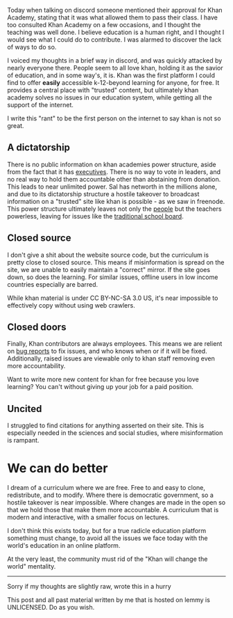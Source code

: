 Today when talking on discord someone mentioned their approval for Khan Academy, stating that it was what allowed them to pass their class. I have too consulted Khan Academy on a few occasions, and I thought the teaching was well done. I believe education is a human right, and I thought I would see what I could do to contribute. I was alarmed to discover the lack of ways to do so.

I voiced my thoughts in a brief way in discord, and was quickly attacked by nearly everyone there. People seem to all love khan, holding it as the savior of education, and in some way's, it is. Khan was the first platform I could find to offer **easily** accessible k-12-beyond learning for anyone, for free. It provides a central place with "trusted" content, but ultimately khan academy solves no issues in our education system, while getting all the support of the internet.

I write this "rant" to be the first person on the internet to say khan is not so great.

## A dictatorship

There is no public information on khan academies power structure, aside from the fact that it has [executives](https://www.khanacademy.org/about/our-board). There is no way to vote in leaders, and no real way to hold them accountable other than abstaining from donation. This leads to near unlimited power. Sal has networth in the millions alone, and due to its dictatorship structure a hostile takeover to broadcast information on a "trusted" site like khan is possible - as we saw in freenode. This power structure ultimately leaves not only the [people](https://youtu.be/q8zKgd1r8uI?t=46) but the teachers powerless, leaving for issues like the [traditional school board](https://www.youtube.com/watch?v=mJBlgIA3K24).

## Closed source

I don't give a shit about the website source code, but the curriculum is pretty close to closed source. This means if misinformation is spread on the site, we are unable to easily maintain a "correct" mirror. If the site goes down, so does the learning. For similar issues, offline users in low income countries especially are barred.

While khan material is under CC BY-NC-SA 3.0 US, it's near impossible to effectively copy without using web crawlers.

## Closed doors

Finally, Khan contributors are always employees. This means we are relient on [bug reports](https://support.khanacademy.org/hc/en-us/articles/226373748-How-do-I-report-different-kinds-of-bugs-and-issues-#content) to fix issues, and who knows when or if it will be fixed. Additionally, raised issues are viewable only to khan staff removing even more accountability.

Want to write more new content for khan for free because you love learning? You can't without giving up your job for a paid position.

## Uncited

I struggled to find citations for anything asserted on their site. This is especially needed in the sciences and social studies, where misinformation is rampant.

# We can do better

I dream of a curriculum where we are free. Free to and easy to clone, redistribute, and to modify. Where there is democratic government, so a hostile takeover is near impossible. Where changes are made in the open so that we hold those that make them more accountable. A curriculum that is modern and interactive, with a smaller focus on lectures.

I don't think this exists today, but for a true radicle education platform something must change, to avoid all the issues we face today with the world's education in an online platform.

At the very least, the community must rid of the "Khan will change the world" mentality.

---

Sorry if my thoughts are slightly raw, wrote this in a hurry

This post and all past material written by me that is hosted on lemmy is UNLICENSED. Do as you wish.
